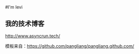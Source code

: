 #I'm levi

## 我的技术博客

<http://www.asyncrun.tech/>


模板来自：<https://github.com/pangliang/pangliang.github.com/>
